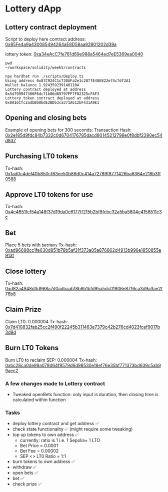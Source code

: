 # Lottery dApp

## Lottery contract deployment
Script to deploy here
contract address: [0x85Fe4a9a430085494264aE8D58aa92801202d39a](https://sepolia.etherscan.io/address/0x5d799947386F6dc71b06d69797FF7F82325cFAF3)

lottery token: [0xa34eAcC7fe761d69e988a5464ed7eE5369ea0040](https://sepolia.etherscan.io/address/0xa34eAcC7fe761d69e988a5464ed7eE5369ea0040)

```
pwd
~/workspace/solidity/week5/contracts

npx hardhat run ./scripts/Deploy.ts
Using address 0x87C924C1c720AFa2e1c287fE48E822e74c7df2A1
Wallet balance 1.9243592391481104
Lottery contract deployed at address 0x5d799947386F6dc71b06d69797FF7F82325cFAF3
Lottery token contract deployed at address 0x0A16Cfc2adbBb0bdE2BDb3ca371A612bF431A9E1
```

## Opening and closing bets
Example of opening bets for 300 seconds:
Transaction Hash: [0x2e185d9fdc84b7332c0d6704176785dacd80145212798e0f8dbf2390ec54d837](https://sepolia.etherscan.io/tx/0x2e185d9fdc84b7332c0d6704176785dacd80145212798e0f8dbf2390ec54d837)

## Purchasing LT0 tokens
Tx-hash: [0x1ad0c4def40b850cf63ee50b88d0c414a72789f8771426ba6364e218b3ff0588](https://sepolia.etherscan.io/tx/0x1ad0c4def40b850cf63ee50b88d0c414a72789f8771426ba6364e218b3ff0588)

## Approve LT0 tokens for use
Tx-hash: [0x4e4651fcf54a148f37d19da0c6177ff215b2bf8fcbc32a5ba5804c4158511c3c](https://sepolia.etherscan.io/tx/0x4e4651fcf54a148f37d19da0c6177ff215b2bf8fcbc32a5ba5804c4158511c3c)

## Bet
Place 5 bets with `betMany`
Tx-hash: [0xad96698cc1fe630d851b78b5af31f373a05a876862d4913b996e1850855e913f](https://sepolia.etherscan.io/tx/0xad96698cc1fe630d851b78b5af31f373a05a876862d4913b996e1850855e913f)

## Close lottery
Tx-hash: [0xd82a4948d3d968a7d0adbaabf8b8b1bfd95a5dc01906e8716ca3d9a3ae2f76b8](https://sepolia.etherscan.io/tx/0xd82a4948d3d968a7d0adbaabf8b8b1bfd95a5dc01906e8716ca3d9a3ae2f76b8)

## Claim Prize
Claim LT0: 0.000004
Tx-hash: [0x7d410832fab25cc2f490f22245b311463e7379c42b276cd4023fcef9017b3d9d](https://sepolia.etherscan.io/tx/0x7d410832fab25cc2f490f22245b311463e7379c42b276cd4023fcef9017b3d9d)

## Burn LT0 Tokens
Burn LT0 to reclaim SEP: 0.000004
Tx-hash: [0xbc28ca0de99a078d64f9579d6d98530e18ef76e35bf771373bd639c5ab99aec2](https://sepolia.etherscan.io/tx/0xbc28ca0de99a078d64f9579d6d98530e18ef76e35bf771373bd639c5ab99aec2)

### A few changes made to Lottery contract
- Tweaked openBets function: only input is duration, then closing time is calculated within function

### Tasks
- deploy lottery contract and get address ✅
- check state functionality ✅ (might require some tweaking)
- top up tokens to own address ✅
    - currently: ratio is 1 i.e. 1 Sepolia= 1 LTO
    - Bet Price = 0.0001
    - Bet Fee = 0.00002
    - SEP <> LT0 Ratio = 1:1
- burn tokens to own address ✅
- withdraw  ✅
- open bets ✅
- bet ✅
- check prize ✅
